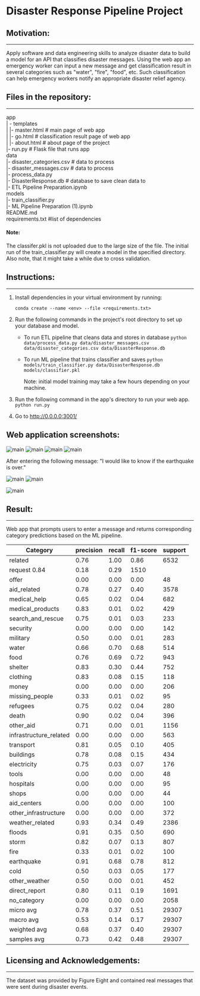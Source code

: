 # Disaster Response Pipeline Project

## Motivation:

---

Apply software and data engineering skills to analyze disaster data to build a model for an API that classifies disaster messages. Using the web app an emergency worker can input a new message and get classification result in several categories such as "water", "fire", "food", etc. Such classification can help emergency workers notify an appropriate disaster relief agency.

## Files in the repository:

---

app<br>
| - templates <br>
| |- master.html # main page of web app <br>
| |- go.html # classification result page of web app <br>
| |- about.html # about page of the project <br>
|- run.py # Flask file that runs app <br>
data <br>
|- disaster_categories.csv # data to process <br>
|- disaster_messages.csv # data to process <br>
|- process_data.py <br>
|- DisasterResponse.db # database to save clean data to <br>
|- ETL Pipeline Preparation.ipynb <br>
models <br>
|- train_classifier.py <br>
|- ML Pipeline Preparation (1).ipynb <br>
README.md <br>
requirements.txt #list of dependencies

#### Note:
The classifer.pkl is not uploaded due to the large size of the file. The initial run of the train_classifier.py will create a model in the specified directory. 
Also note, that it might take a while due to cross validation.

## Instructions:

---

1. Install dependencies in your virtual environment by running:

   `conda create --name <env> --file <requirements.txt>`

2. Run the following commands in the project's root directory to set up your database and model.

   - To run ETL pipeline that cleans data and stores in database
     `python data/process_data.py data/disaster_messages.csv data/disaster_categories.csv data/DisasterResponse.db`
   - To run ML pipeline that trains classifier and saves
     `python models/train_classifier.py data/DisasterResponse.db models/classifier.pkl`

     Note: initial model training may take a few hours depending on your machine.

3. Run the following command in the app's directory to run your web app.
   `python run.py`

4. Go to http://0.0.0.0:3001/

## Web application screenshots:

![main](data/img/main.png)
![main](data/img/genres.png)
![main](data/img/categories.png)
![main](data/img/corr.png)

After entering the following message: "I would like to know if the earthquake is over."

![main](data/img/classification1.png)
![main](data/img/classification2.png)

![main](data/img/about.png)

## Result:

---

Web app that prompts users to enter a message and returns corresponding category predictions based on the ML pipeline.

| Category               | precision | recall | f1-score | support |
| ---------------------- | --------- | ------ | -------- | ------- |
| related                | 0.76      | 1.00   | 0.86     | 6532    |
| request 0.84           | 0.18      | 0.29   | 1510     |
| offer                  | 0.00      | 0.00   | 0.00     | 48      |
| aid_related            | 0.78      | 0.27   | 0.40     | 3578    |
| medical_help           | 0.65      | 0.02   | 0.04     | 682     |
| medical_products       | 0.83      | 0.01   | 0.02     | 429     |
| search_and_rescue      | 0.75      | 0.01   | 0.03     | 233     |
| security               | 0.00      | 0.00   | 0.00     | 142     |
| military               | 0.50      | 0.00   | 0.01     | 283     |
| water                  | 0.66      | 0.70   | 0.68     | 514     |
| food                   | 0.76      | 0.69   | 0.72     | 943     |
| shelter                | 0.83      | 0.30   | 0.44     | 752     |
| clothing               | 0.83      | 0.08   | 0.15     | 118     |
| money                  | 0.00      | 0.00   | 0.00     | 206     |
| missing_people         | 0.33      | 0.01   | 0.02     | 95      |
| refugees               | 0.75      | 0.02   | 0.04     | 280     |
| death                  | 0.90      | 0.02   | 0.04     | 396     |
| other_aid              | 0.71      | 0.00   | 0.01     | 1156    |
| infrastructure_related | 0.00      | 0.00   | 0.00     | 563     |
| transport              | 0.81      | 0.05   | 0.10     | 405     |
| buildings              | 0.78      | 0.08   | 0.15     | 434     |
| electricity            | 0.75      | 0.03   | 0.07     | 176     |
| tools                  | 0.00      | 0.00   | 0.00     | 48      |
| hospitals              | 0.00      | 0.00   | 0.00     | 95      |
| shops                  | 0.00      | 0.00   | 0.00     | 44      |
| aid_centers            | 0.00      | 0.00   | 0.00     | 100     |
| other_infrastructure   | 0.00      | 0.00   | 0.00     | 372     |
| weather_related        | 0.93      | 0.34   | 0.49     | 2386    |
| floods                 | 0.91      | 0.35   | 0.50     | 690     |
| storm                  | 0.82      | 0.07   | 0.13     | 807     |
| fire                   | 0.33      | 0.01   | 0.02     | 100     |
| earthquake             | 0.91      | 0.68   | 0.78     | 812     |
| cold                   | 0.50      | 0.03   | 0.05     | 177     |
| other_weather          | 0.50      | 0.00   | 0.01     | 452     |
| direct_report          | 0.80      | 0.11   | 0.19     | 1691    |
| no_category            | 0.00      | 0.00   | 0.00     | 2058    |
| micro avg | 0.78 | 0.37 | 0.51 | 29307 |
| macro avg | 0.53 | 0.14 | 0.17 | 29307 |
| weighted avg | 0.68 | 0.37 | 0.40 | 29307 |
| samples avg | 0.73 | 0.42 | 0.48 | 29307 |

## Licensing and Acknowledgements:

---

The dataset was provided by Figure Eight and contained real messages that were sent during disaster events.
